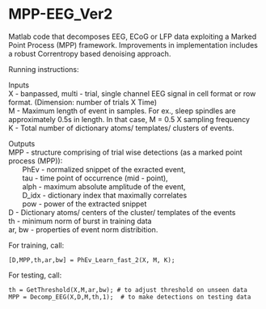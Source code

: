# MPP-EEG_Ver2
Matlab code that decomposes EEG, ECoG or LFP data exploiting a Marked Point Process (MPP) framework. Improvements in implementation includes a robust Correntropy based denoising approach.  

Running instructions: 

Inputs <br />
X - banpassed, multi - trial, single channel EEG signal in cell format or row format. (Dimension: number of trials X Time) <br />
M - Maximum length of event in samples. For ex., sleep spindles are approximately 0.5s in length. In that case, M = 0.5 X sampling frequency <br />
K - Total number of dictionary atoms/ templates/ clusters of events. <br />

Outputs <br />
MPP - structure comprising of trial wise detections (as a marked point process (MPP)):  <br />
&nbsp;&nbsp;&nbsp;&nbsp;&nbsp;&nbsp; PhEv - normalized snippet of the exracted event, <br />
&nbsp;&nbsp;&nbsp;&nbsp;&nbsp;&nbsp; tau - time point of occurrence (mid - point),<br />
&nbsp;&nbsp;&nbsp;&nbsp;&nbsp;&nbsp; alph - maximum absolute amplitude of the event,<br />
&nbsp;&nbsp;&nbsp;&nbsp;&nbsp;&nbsp; D_idx - dictionary index that maximally correlates<br />
&nbsp;&nbsp;&nbsp;&nbsp;&nbsp;&nbsp; pow - power of the extracted snippet<br />
D - Dictionary atoms/ centers of the cluster/ templates of the events<br />
th - minimum norm of burst in training data<br />
ar, bw - properties of event norm distribition.  <br />

For training, call: 

```
[D,MPP,th,ar,bw] = PhEv_Learn_fast_2(X, M, K); 
```

For testing, call:  

```
th = GetThreshold(X,M,ar,bw); # to adjust threshold on unseen data
MPP = Decomp_EEG(X,D,M,th,1);  # to make detections on testing data
```
